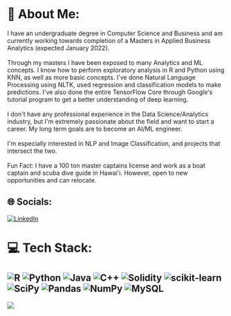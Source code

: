 # 💫 About Me:
I have an undergraduate degree in Computer Science and Business and am currently working towards completion of a Masters in Applied Business Analytics (expected January 2022).<br><br>Through my masters I have been exposed to many Analytics and ML concepts. I know how to perform exploratory analysis in R and Python using KNN, as well as more basic concepts. I've done Natural Language Processing using NLTK, used regression and classification models to make predictions. I've also done the entire TensorFlow Core through Google's tutorial program to get a better understanding of deep learning.<br><br>I don't have any professional experience in the Data Science/Analytics industry, but I'm extremely passionate about the field and want to start a career. My long term goals are to become an AI/ML engineer.<br><br>I'm especially interested in NLP and Image Classification, and projects that intersect the two.<br><br>Fun Fact: I have a 100 ton master captains license and work as a boat captain and scuba dive guide in Hawai'i. However, open to new opportunities and can relocate.


## 🌐 Socials:
[![LinkedIn](https://img.shields.io/badge/LinkedIn-%230077B5.svg?logo=linkedin&logoColor=white)](https://linkedin.com/in/russell-laros) 

# 💻 Tech Stack:
![R](https://img.shields.io/badge/r-%23276DC3.svg?style=for-the-badge&logo=r&logoColor=white) ![Python](https://img.shields.io/badge/python-3670A0?style=for-the-badge&logo=python&logoColor=ffdd54) ![Java](https://img.shields.io/badge/java-%23ED8B00.svg?style=for-the-badge&logo=java&logoColor=white) ![C++](https://img.shields.io/badge/c++-%2300599C.svg?style=for-the-badge&logo=c%2B%2B&logoColor=white) ![Solidity](https://img.shields.io/badge/Solidity-%23363636.svg?style=for-the-badge&logo=solidity&logoColor=white) ![scikit-learn](https://img.shields.io/badge/scikit--learn-%23F7931E.svg?style=for-the-badge&logo=scikit-learn&logoColor=white) ![SciPy](https://img.shields.io/badge/SciPy-%230C55A5.svg?style=for-the-badge&logo=scipy&logoColor=%white) ![Pandas](https://img.shields.io/badge/pandas-%23150458.svg?style=for-the-badge&logo=pandas&logoColor=white) ![NumPy](https://img.shields.io/badge/numpy-%23013243.svg?style=for-the-badge&logo=numpy&logoColor=white) ![MySQL](https://img.shields.io/badge/mysql-%2300f.svg?style=for-the-badge&logo=mysql&logoColor=white)
---
[![](https://visitcount.itsvg.in/api?id=russell-laros&icon=0&color=0)](https://visitcount.itsvg.in)
